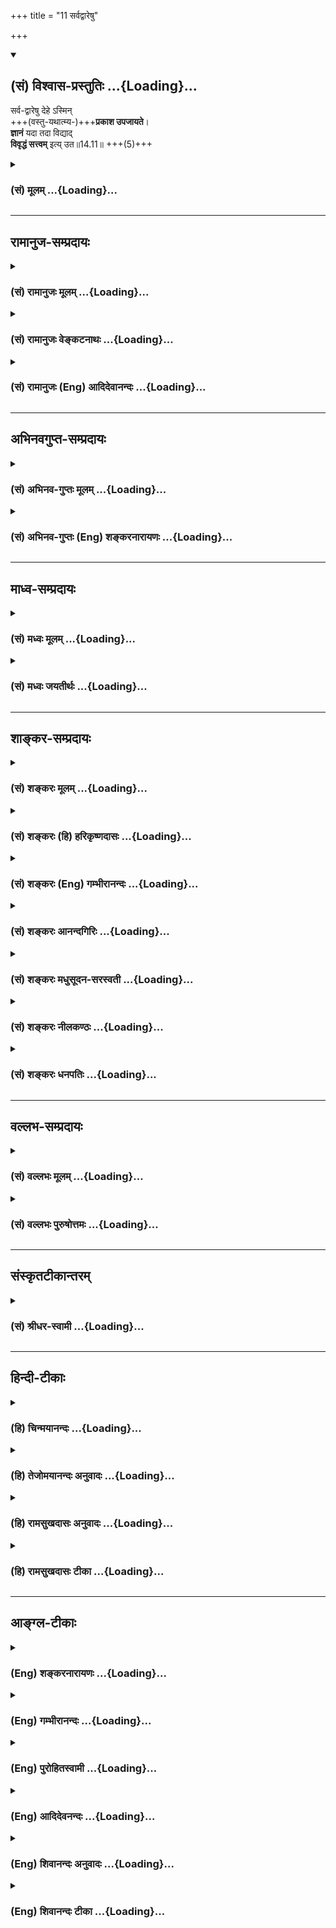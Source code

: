 +++
title = "11 सर्वद्वारेषु"

+++
<div class="js_include" newlevelforh1="2" title="(सं) विश्वास-प्रस्तुतिः" unfilled url="/mahAbhAratam/shlokashaH/06-bhIShma-parva/03-bhagavad-gItA-parva/saMskRtam/vishvAsa-prastutiH/14_guNa-traya-vibhAga-y/11_sarvadvAreShu.md">
<details open><summary><h2>(सं) विश्वास-प्रस्तुतिः ...{Loading}...</h2></summary>

सर्व-द्वारेषु देहे ऽस्मिन्  
+++(वस्तु-यथात्म्य-)+++**प्रकाश उपजायते**।  
**ज्ञानं** यदा तदा विद्याद्  
**विवृद्धं सत्त्वम्** इत्य् उत॥14.11॥ +++(5)+++

</details>
</div>
<div class="js_include collapsed" newlevelforh1="3" title="(सं) मूलम्" unfilled url="/mahAbhAratam/shlokashaH/06-bhIShma-parva/03-bhagavad-gItA-parva/saMskRtam/mUlam/14_guNa-traya-vibhAga-y/11_sarvadvAreShu.md">
<details><summary><h3>(सं) मूलम् ...{Loading}...</h3></summary>

सर्वद्वारेषु देहेऽस्मिन्प्रकाश उपजायते।  
ज्ञानं यदा तदा विद्याद्विवृद्धं सत्त्वमित्युत।।14.11।।
</details>
</div>


_________________
## रामानुज-सम्प्रदायः
<div class="js_include collapsed" newlevelforh1="3" title="(सं) रामानुजः मूलम्" unfilled url="/mahAbhAratam/shlokashaH/06-bhIShma-parva/03-bhagavad-gItA-parva/saMskRtam/rAmAnujaH/mUlam/14_guNa-traya-vibhAga-y/11_sarvadvAreShu.md">
<details><summary><h3>(सं) रामानुजः मूलम् ...{Loading}...</h3></summary>

।।14.11।। सर्वेषु चक्षुरादिषु ज्ञान**द्वारेषु यदा** वस्तुयाथात्म्यप्रकाशे
**ज्ञानम् उपजायते;** **तदा अस्मिन् देहे सत्त्वं प्रवृद्धम् इति
विद्यात्।**

</details>
</div>
<div class="js_include collapsed" newlevelforh1="3" title="(सं) रामानुजः वेङ्कटनाथः" unfilled url="/mahAbhAratam/shlokashaH/06-bhIShma-parva/03-bhagavad-gItA-parva/saMskRtam/rAmAnujaH/venkaTanAthaH/14_guNa-traya-vibhAga-y/11_sarvadvAreShu.md">
<details><summary><h3>(सं) रामानुजः वेङ्कटनाथः ...{Loading}...</h3></summary>

  
  
।।14.11।। ते च कुतो ज्ञाते चिकित्सितव्ये इत्यत्रसर्वद्वारेषु
इत्यादिश्लोकत्रयमवतारयति -- तच्चेति। नात्र द्वारशब्दो नवद्वारविषयः
नाप्येकादशेन्द्रियविषयः; तेषां सर्वेषां ज्ञानेनानन्वयात्
अतश्चैतन्यप्रसरद्वारभूतमनष्षष्ठज्ञानेन्द्रियवर्गपर इत्याह --
चक्षुरादिज्ञानद्वारेष्विति। प्रकाशशब्दोऽत्र न प्रथमान्तः; ज्ञानशब्देन
पुनरुक्तिप्रसङ्गात्; प्रकाश इत्यस्य व्याख्यानं ज्ञानमितीति (शं.)
कैश्चिदुक्तस्य क्लिष्टत्वात्। सप्तमन्यन्तत्वे तु
ज्ञानफलभूतव्यवहारानुगुण्यविषयतया वा; प्रकाश्यस्वरूपादिपरतया वा;
ज्ञानशब्देन मनोवृत्तिविवक्षया वा; अन्वय उपपद्यत इत्यभिप्रायेणाह --
वस्तुयाथात्म्यप्रकाशे ज्ञानमिति। एतेनप्रकाश आलोकस्थानीयः; ज्ञानं
चक्षुस्स्थानीयम् इति वदन्तो निरस्ताः। एकस्यैव योगिनः
सौभर्यादेर्युगपत्परिगृहीतानेकदेहस्य देहभेदेन
गुणभेदवृद्धिसम्भवज्ञापनार्थं युगपन्महाप्रलयादिवत्सर्वसाधारण्यपरिहारार्थं
चअस्मिन् देहे इति विशेषितमित्याह -- तदा तस्मिन् देहे सत्त्वं
प्रवृद्धमिति।  
  

</details>
</div>
<div class="js_include collapsed" newlevelforh1="3" title="(सं) रामानुजः (Eng) आदिदेवानन्दः" unfilled url="/mahAbhAratam/shlokashaH/06-bhIShma-parva/03-bhagavad-gItA-parva/saMskRtam/rAmAnujaH/english/AdidevAnandaH/14_guNa-traya-vibhAga-y/11_sarvadvAreShu.md">
<details><summary><h3>(सं) रामानुजः (Eng) आदिदेवानन्दः ...{Loading}...</h3></summary>

14.11 When the light of knowledge shines revealing the truth of things emerging through all the gateways of knowledge such as the eyes etc., in the body, one should know that Sattva is prevailing.

</details>
</div>


_________________
## अभिनवगुप्त-सम्प्रदायः
<div class="js_include collapsed" newlevelforh1="3" title="(सं) अभिनव-गुप्तः मूलम्" unfilled url="/mahAbhAratam/shlokashaH/06-bhIShma-parva/03-bhagavad-gItA-parva/saMskRtam/abhinava-guptaH/mUlam/14_guNa-traya-vibhAga-y/11_sarvadvAreShu.md">
<details><summary><h3>(सं) अभिनव-गुप्तः मूलम् ...{Loading}...</h3></summary>

।।14.11 -- 14.13।। सर्वेत्यादि कुरुनन्दनेत्यन्तम्। सर्वद्वारेषु;
सर्वेन्द्रियेषु। लोभादयः +++(S लोकादिकाः)+++ क्रमेणैव रजस्युद्रिच्यमाने
जायन्ते। एवमप्रकाशादय क्रमेणैव तमोविवृद्धौ ( तमोवृद्धौ) आविर्भवन्ति।

</details>
</div>
<div class="js_include collapsed" newlevelforh1="3" title="(सं) अभिनव-गुप्तः (Eng) शङ्करनारायणः" unfilled url="/mahAbhAratam/shlokashaH/06-bhIShma-parva/03-bhagavad-gItA-parva/saMskRtam/abhinava-guptaH/english/shankaranArAyaNaH/14_guNa-traya-vibhAga-y/11_sarvadvAreShu.md">
<details><summary><h3>(सं) अभिनव-गुप्तः (Eng) शङ्करनारायणः ...{Loading}...</h3></summary>

14.11 See Comment under 14.13

</details>
</div>


_________________
## माध्व-सम्प्रदायः
<div class="js_include collapsed" newlevelforh1="3" title="(सं) मध्वः मूलम्" unfilled url="/mahAbhAratam/shlokashaH/06-bhIShma-parva/03-bhagavad-gItA-parva/saMskRtam/madhvaH/mUlam/14_guNa-traya-vibhAga-y/11_sarvadvAreShu.md">
<details><summary><h3>(सं) मध्वः मूलम् ...{Loading}...</h3></summary>

।।14.11।। Sri Madhvacharya did not comment on this sloka.,

</details>
</div>
<div class="js_include collapsed" newlevelforh1="3" title="(सं) मध्वः जयतीर्थः" unfilled url="/mahAbhAratam/shlokashaH/06-bhIShma-parva/03-bhagavad-gItA-parva/saMskRtam/madhvaH/jayatIrthaH/14_guNa-traya-vibhAga-y/11_sarvadvAreShu.md">
<details><summary><h3>(सं) मध्वः जयतीर्थः ...{Loading}...</h3></summary>

।।14.11।। Sri Jayatirtha did not comment on this sloka.  
  

</details>
</div>


_________________
## शाङ्कर-सम्प्रदायः
<div class="js_include collapsed" newlevelforh1="3" title="(सं) शङ्करः मूलम्" unfilled url="/mahAbhAratam/shlokashaH/06-bhIShma-parva/03-bhagavad-gItA-parva/saMskRtam/shankaraH/mUlam/14_guNa-traya-vibhAga-y/11_sarvadvAreShu.md">
<details><summary><h3>(सं) शङ्करः मूलम् ...{Loading}...</h3></summary>

।।14.11।। --,**सर्वद्वारेषु;** आत्मनः उपलब्धिद्वाराणि श्रोत्रादीनि
सर्वाणि करणानि; तेषु सर्वद्वारेषु अन्तःकरणस्य बुद्धेः वृत्तिः **प्रकाशः
देहे अस्मिन् उपजायते।** तदेव **ज्ञानम्। यदा** एवं प्रकाशो ज्ञानाख्यः
उपजायते; **तदा** ज्ञानप्रकाशेन लिङ्गेन **विद्यात् विवृद्धम्** उद्भूतं
**सत्त्वम् इति उत** अपि।। रजसः उद्भूतस्य इदं चिह्नम् --,

</details>
</div>
<div class="js_include collapsed" newlevelforh1="3" title="(सं) शङ्करः (हि) हरिकृष्णदासः" unfilled url="/mahAbhAratam/shlokashaH/06-bhIShma-parva/03-bhagavad-gItA-parva/saMskRtam/shankaraH/hindI/harikRShNadAsaH/14_guNa-traya-vibhAga-y/11_sarvadvAreShu.md">
<details><summary><h3>(सं) शङ्करः (हि) हरिकृष्णदासः ...{Loading}...</h3></summary>

।।14.11।। जिस समय जो गुण बढ़ा हुआ रहता है; उस समय उसके क्या चिह्न होते
हैं; सो बतलाते हैं --, जब इस शरीरके समस्त द्वारोंमें यानी आत्माकी
उपलब्धिके द्वारभूत जो श्रोत्रादि सब इन्द्रियाँ हैं उनमें; प्रकाश उत्पन्न
हो -- अन्तःकरण यानी बुद्धिकी वृत्तिका नाम प्रकाश है और यही ज्ञान है। यह
ज्ञान नामक प्रकाश जब शरीरके समस्त द्वारोंमें उत्पन्न हो -- तब इस ज्ञानके
प्रकाशरूप चिह्नसे ही समझना चाहिये कि सत्त्वगुण बढ़ा है।

</details>
</div>
<div class="js_include collapsed" newlevelforh1="3" title="(सं) शङ्करः (Eng) गम्भीरानन्दः" unfilled url="/mahAbhAratam/shlokashaH/06-bhIShma-parva/03-bhagavad-gItA-parva/saMskRtam/shankaraH/english/gambhIrAnandaH/14_guNa-traya-vibhAga-y/11_sarvadvAreShu.md">
<details><summary><h3>(सं) शङ्करः (Eng) गम्भीरानन्दः ...{Loading}...</h3></summary>

14.11 Yada, when; prakasah, the illumination-prakasa, illumination, is a
function of the internal organ, intelligence; that itself is jnanam,
knowledge; when this illumination called knowledge upajayate, radiates;
asmin, in this; dehe, body; sarva-dvaresu, through all the doors-all the
sense organs, (viz) ear etc., are the Self's doors of perception;
through all those doors; tada, then; through this indication, viz the
illumination that is knowledge, vidyat, one should know; iti, that;
sattva has vivrddham, increased; uta, greatly \[See A.G.-Tr.\]. This is
the characteristics of rajas when it has become prominent:

</details>
</div>
<div class="js_include collapsed" newlevelforh1="3" title="(सं) शङ्करः आनन्दगिरिः" unfilled url="/mahAbhAratam/shlokashaH/06-bhIShma-parva/03-bhagavad-gItA-parva/saMskRtam/shankaraH/AnandagiriH/14_guNa-traya-vibhAga-y/11_sarvadvAreShu.md">
<details><summary><h3>(सं) शङ्करः आनन्दगिरिः ...{Loading}...</h3></summary>

।।14.11।। उत्तरश्लोकत्रयस्याकाङ्क्षां दर्शयति -- **यदेति।**
सत्त्वोद्भवलिङ्गदर्शनार्थमनन्तरं श्लोकमुत्थापयति -- **उच्यत इति।**
सर्वद्वारेष्वित्यादिसप्तमी निमित्ते नेतव्या।
उतशब्दोऽपिशब्दपर्यायोऽप्यतिशयार्थः।

</details>
</div>
<div class="js_include collapsed" newlevelforh1="3" title="(सं) शङ्करः मधुसूदन-सरस्वती" unfilled url="/mahAbhAratam/shlokashaH/06-bhIShma-parva/03-bhagavad-gItA-parva/saMskRtam/shankaraH/madhusUdana-sarasvatI/14_guNa-traya-vibhAga-y/11_sarvadvAreShu.md">
<details><summary><h3>(सं) शङ्करः मधुसूदन-सरस्वती ...{Loading}...</h3></summary>

।।14.11।। इदानीमुद्भूतानां तेषां लिङ्गान्याह त्रिभिः -- अस्मिन्नात्मनो
भोगायतने देहे सर्वेष्वपि द्वारेषूपलब्धिसाधनेषु श्रोत्रादिकरणेषु यदा
प्रकाशः बुद्धिपरिणामविशेषो विषयाकारः स्वविषयावरणविरोधी दीपवत्; तदेव
ज्ञानं शब्दादिविषय उपजायते तदाऽनेन शब्दादिविषयज्ञानाख्यप्रकाशेन लिङ्गेन
प्रकाशात्मकं सत्त्वं विवृद्धमुद्भूतमिति विद्याज्जानीयात् उत अपि
सुखादिलिङ्गेनापि जानीयादित्यर्थः।

</details>
</div>
<div class="js_include collapsed" newlevelforh1="3" title="(सं) शङ्करः नीलकण्ठः" unfilled url="/mahAbhAratam/shlokashaH/06-bhIShma-parva/03-bhagavad-gItA-parva/saMskRtam/shankaraH/nIlakaNThaH/14_guNa-traya-vibhAga-y/11_sarvadvAreShu.md">
<details><summary><h3>(सं) शङ्करः नीलकण्ठः ...{Loading}...</h3></summary>

।।14.11।। तत्तद्गुणोद्भवलिङ्गान्याह त्रिभिः -- **सर्वेति।** अस्मिन्देहे
यदा सर्वेषु द्वारेषु बाह्याभ्यन्तरविषयोपलब्धिसाधनेषु
बाह्याभ्यन्तरकरणेषु। प्रकाशः स्वस्वविषयावरणविरोधी परिणामविशेषो जायते
तेनच ज्ञानं शब्दादिविषयस्य याथात्म्येन प्रकाशो यदा जायते तदा सत्त्वं
विवृद्धमिति विद्याज्जानीयात्। उत अपि सुखादिलिङ्गेनापि जानीयादित्यर्थः।

</details>
</div>
<div class="js_include collapsed" newlevelforh1="3" title="(सं) शङ्करः धनपतिः" unfilled url="/mahAbhAratam/shlokashaH/06-bhIShma-parva/03-bhagavad-gItA-parva/saMskRtam/shankaraH/dhanapatiH/14_guNa-traya-vibhAga-y/11_sarvadvAreShu.md">
<details><summary><h3>(सं) शङ्करः धनपतिः ...{Loading}...</h3></summary>

।।14.11।। यदा यो गुण उद्भूतो भवति तदा तस्य किं लिङ्गिमित्यागाङ्क्षायामाह
-- सर्वद्वारेष्वति। सर्वाण्यात्मन उपलब्धिद्वाराणि श्रोत्रादीनि करणानि
सर्वद्वाराणि तेषु निमित्तभूतेषु अस्मिन्देहेऽन्तःकरणस्य बुद्धेर्वृत्तिः
प्रकाशस्तदेव ज्ञानं यदैवं प्रकाशः शब्दादिविषयज्ञानाख्य उपजायते तदा
ज्ञानप्रखाशलिङ्गेन सत्त्वं विवृद्धं उद्भूतं विद्याद्विजानीयात्। अप्यर्थक
उतशब्दः सुखादिलिङ्गसमुच्चायार्थः।

</details>
</div>


_________________
## वल्लभ-सम्प्रदायः
<div class="js_include collapsed" newlevelforh1="3" title="(सं) वल्लभः मूलम्" unfilled url="/mahAbhAratam/shlokashaH/06-bhIShma-parva/03-bhagavad-gItA-parva/saMskRtam/vallabhaH/mUlam/14_guNa-traya-vibhAga-y/11_sarvadvAreShu.md">
<details><summary><h3>(सं) वल्लभः मूलम् ...{Loading}...</h3></summary>

।।14.11।। एतच्च कार्योपलब्ध्यै वाऽवगच्छेदित्याह -- सर्वद्वारेष्विति।
श्रोत्रादिषु अस्मिन् भोगायतने शब्दादिज्ञानात्मकः प्रकाश उपपद्यते; ज्ञानं
च सुखं तदा सत्त्वं विवृद्धमिति जानीयात्। उतशब्दश्चार्थे लिङ्गेनेह
विजानीयादित्युक्तम्।

</details>
</div>
<div class="js_include collapsed" newlevelforh1="3" title="(सं) वल्लभः पुरुषोत्तमः" unfilled url="/mahAbhAratam/shlokashaH/06-bhIShma-parva/03-bhagavad-gItA-parva/saMskRtam/vallabhaH/puruShottamaH/14_guNa-traya-vibhAga-y/11_sarvadvAreShu.md">
<details><summary><h3>(सं) वल्लभः पुरुषोत्तमः ...{Loading}...</h3></summary>

  
  
।।14.11।। ननु तदभिभवेन तत्तदुत्पत्तिः कथं न ज्ञातव्या इत्यत आह --
सर्वद्वारेष्विति। अस्मिन् देहे साधनात्मके सर्वद्वारेषु श्रोत्रादिषु यदा
भगवत्सम्बन्धित्वेन प्रकाशो दर्शनमुपजायते; अथवा ज्ञानं; तदा सत्त्वं
विवृद्धं विशेषेण भगवत्सम्बन्धित्वेन विवृद्धं विद्यात्। अयमर्थः --
श्रोत्रद्वारेण भगवत्कथाश्रवणात्मकः; वचनद्वारेण च कीर्तनात्मकः;
प्रसादग्रहणात्मकः; नासाद्वारेण च गन्धादिग्रहणम्। एवं सर्वत्रेति भावः।  
  

</details>
</div>


_________________
## संस्कृतटीकान्तरम्
<div class="js_include collapsed" newlevelforh1="3" title="(सं) श्रीधर-स्वामी" unfilled url="/mahAbhAratam/shlokashaH/06-bhIShma-parva/03-bhagavad-gItA-parva/saMskRtam/shrIdhara-svAmI/14_guNa-traya-vibhAga-y/11_sarvadvAreShu.md">
<details><summary><h3>(सं) श्रीधर-स्वामी ...{Loading}...</h3></summary>

।।14.11।। इदानीं सत्त्वादीनां वृद्धानां लिङ्गान्याह त्रिभिः **--
सर्वद्वारेष्विति**। अस्मिन्नात्मनो भोगायतने देहे सर्वेष्वपि द्वारेषु
श्रोत्रादिषु यदा शब्दादिज्ञानात्मकः प्रकाश उपजायते उत्पद्यते तदा अनेन
प्रकाशलिङ्गेन सत्त्वं विवृद्धं विद्याज्जानीयत्।
उतशब्दात्सुखादिलिङ्गेनापि जानीयादित्युक्तम्।

</details>
</div>


_________________
## हिन्दी-टीकाः
<div class="js_include collapsed" newlevelforh1="3" title="(हि) चिन्मयानन्दः" unfilled url="/mahAbhAratam/shlokashaH/06-bhIShma-parva/03-bhagavad-gItA-parva/hindI/chinmayAnandaH/14_guNa-traya-vibhAga-y/11_sarvadvAreShu.md">
<details><summary><h3>(हि) चिन्मयानन्दः ...{Loading}...</h3></summary>

।।14.11।। सर्वप्रथम; सत्त्वगुण की प्रवृद्धि होने पर उत्पन्न होने वाले
लक्षणों का बोध यहाँ कराया गया है। इसके अगले दो श्लोकों में क्रमश रज और
तम की विवृद्ध स्थिति का वर्णन किया गया है। जब इस देह के समस्त द्वारों मे
प्रकाश उत्पन्न होता है हमें बाह्य जगत् का ज्ञान पंच ज्ञानेन्द्रियों के
द्वारा होता है। स्थूल शरीर में इन इन्द्रियों के निवास स्थानों को गोलक
कहते हैं। इन इन्द्रियों के माध्यम से चैतन्य का प्रकाश; मानों; बाहर जाकर
जगत् की विविध वस्तुओं को प्रकाशित करता है। इस प्रकार हम अपनी श्रोत्र
नेत्रादि इन्द्रियों के द्वारा शब्दरूपादि विषयों को प्रकाशित करते हैं;
अर्थात् उनका बोध प्राप्त करते हैं। इस प्रकार; शीर्ष भाग में स्थित सात
गोलकों में से ज्ञानाग्नि (आत्मा) की सात ज्वालायें फूटकर बाहर निकलती हैं
प्रत्येक ज्वाला एक ही वस्तु विशेष को प्रकाशित करती है। जब इस स्थिति में
हमें वस्तुओं का यथार्थ बोध होता है तो सत्त्वगुण को प्रवृद्ध हुआ समझना
चाहिये। यदि उस समय रज और तम बढ़ते हैं; तो हमारा यथार्थ विषय ग्रहण
अवरुद्ध हो जाता है। यदि रजोगुण से मन क्षुब्ध हो और तमोगुण से बुद्धि
आच्छादित हो गई हो; तो हमें सामान्य लौकिक ज्ञान भी प्राप्त करना कठिन हो
जाता है। अत इन दो गुणों की मात्रा जितनी कम होगी; हमारी निरीक्षण;
विश्लेषण और समझने की बौद्धिक क्षमता उतनी ही अधिक होगी। यह पूर्व में भी
बताया जा चुका है कि चैतन्यस्वरूप आत्मा बुद्धि के माध्यम पर प्रतिबिम्बित
होकर बुद्धि के प्रकाश द्वारा जगत् की वस्तुओं तथा आन्तरिक मनोवृत्तियों को
प्रकाशित करता है। वह सीधे ही उन्हें प्रकाशित नहीं करता। सूर्य का प्रकाश
भी दीवारों पर परावर्तित होकर ही कमरे को प्रकाशित करता है। यह सुविदित तथ्य
है कि परावर्तन के माध्यम के स्वच्छ और स्थित होने पर प्रतिबिम्ब स्पष्ट
होता है; अन्यथा नहीं। रजोगुणजन्य विक्षेपों से बुद्धि मे अस्थिरता आती है
तो तमोगुणजन्य आवरण से अशुद्धि। अत इन दोनों का आधिक्य होने पर बुद्धि का
प्रकाश मन्द पड़ना स्वाभाविक ही है। इसलिए; भगवान् का यह कथन शुद्ध
वैज्ञानिक है कि वस्तुओं के यथार्थ ज्ञान होने के समय अन्तकरण में
सत्त्वगुण प्रवृद्ध होता है। प्रवृद्ध रजोगुण का लक्षण निम्न प्रकार से है

</details>
</div>
<div class="js_include collapsed" newlevelforh1="3" title="(हि) तेजोमयानन्दः अनुवादः" unfilled url="/mahAbhAratam/shlokashaH/06-bhIShma-parva/03-bhagavad-gItA-parva/hindI/tejomayAnandaH/anuvAdaH/14_guNa-traya-vibhAga-y/11_sarvadvAreShu.md">
<details><summary><h3>(हि) तेजोमयानन्दः अनुवादः ...{Loading}...</h3></summary>

।।14.11।। जब इस देह के द्वारों अर्थात् समस्त इन्द्रियों में ज्ञानरूप
प्रकाश उत्पन्न होता है, तब सत्त्वगुण को प्रवृद्ध हुआ जानो।।

</details>
</div>
<div class="js_include collapsed" newlevelforh1="3" title="(हि) रामसुखदासः अनुवादः" unfilled url="/mahAbhAratam/shlokashaH/06-bhIShma-parva/03-bhagavad-gItA-parva/hindI/rAmasukhadAsaH/anuvAdaH/14_guNa-traya-vibhAga-y/11_sarvadvAreShu.md">
<details><summary><h3>(हि) रामसुखदासः अनुवादः ...{Loading}...</h3></summary>

।।14.11।। जब इस मनुष्यशरीरमें सब द्वारों-(इन्द्रियों और अन्तःकरण-) में
प्रकाश (स्वच्छता) और ज्ञान (विवेक) प्रकट हो जाता है, तब जानना चाहिये कि
सत्त्वगुण बढ़ा हुआ है।

</details>
</div>
<div class="js_include collapsed" newlevelforh1="3" title="(हि) रामसुखदासः टीका" unfilled url="/mahAbhAratam/shlokashaH/06-bhIShma-parva/03-bhagavad-gItA-parva/hindI/rAmasukhadAsaH/TIkA/14_guNa-traya-vibhAga-y/11_sarvadvAreShu.md">
<details><summary><h3>(हि) रामसुखदासः टीका ...{Loading}...</h3></summary>

।।14.11।।***व्याख्या--*'सर्वद्वारेषु देहेऽस्मिन् ৷৷. ज्ञानं यदा'--**जिस
समय रजोगुणी और तमोगुणी वृत्तियोंको दबाकर सत्त्वगुण बढ़ता है, उस समय
सम्पूर्ण इन्द्रियोंमें तथा अन्तःकरणमें स्वच्छता, निर्मलता प्रकट हो जाती
है। जैसे सूर्यके प्रकाशमें सब वस्तुएँ साफ-साफ दीखती हैं, ऐसे ही स्वच्छ
बहिःकरण और अन्तःकरणसे शब्दादि पाँचों विषयोंका यथार्थरूपसे ज्ञान होता है।
मनसे किसी भी विषयका ठीक-ठीक मनन-चिन्तन होता है।  
  
इन्द्रियों और अन्तःकरणमें स्वच्छता, निर्मलता होनेसे 'सत् क्या है और असत्
क्या है; कर्तव्य क्या है और अकर्तव्य क्या है; लाभ किसमें है ;और हानि
किसमें है हित किसमें है और अहित किसमें है;' आदि बातोंका स्पष्टतया ज्ञान
(विवेक) हो जाता है।  
  
यहाँ **'देहेऽस्मिन्'** कहनेका तात्पर्य है कि सत्त्वगुणके बढ़नेका अर्थात्
बहिःकरण और अन्तःकरणमें स्वच्छता, निर्मलता और विवेकशक्ति प्रकट होनेका
अवसर इस मनुष्य-शरीरमें ही है, अन्य शरीरोंमें नहीं। भगवान्ने तमोगुणसे
बँधनेवालोंके लिये **'सर्वदेहिनाम्'** (14। 8) पदका प्रयोग किया है, जिसका
तात्पर्य है कि रजोगुण-तमोगुण तो अन्य शरीरोंमें भी बढ़ते हैं, पर
सत्त्वगुण मनुष्यशरीरमें ही बढ़ सकता है। अतः मनुष्यको चाहिये कि वह रजोगुण
और तमोगुणपर विजय प्राप्त करके सत्त्वगुणसे भी ऊँचा उठे। इसीमें
मनुष्यजीवनकी सफलता है। भगवान्ने कृपापूर्वक मनुष्यशरीर देकर इन तीनों
गुणोंपर विजय प्राप्त करनेका पूरा अवसर, अधिकार, योग्यता, सामर्थ्य,
स्वतन्त्रता दी है।  
  
**'तदा विद्याद् विवृद्धं सत्त्वमित्युत'--**इन्द्रियों और अन्तःकरणमें
स्वच्छता और विवेकशक्ति आनेपर साधकको यह जानना चाहिये कि अभी सत्त्वगुणकी
वृत्तियाँ बढ़ी हुई हैं और रजोगुण-तमोगुणकी वृत्तियाँ दबी हुई हैं। अतः
साधक कभी भी अपनेमें यह अभिमान न करे कि 'मैं जानकार हो गया हूँ, ज्ञानी हो
गया हूँ' अर्थात् वह सत्त्वगुणके कार्य प्रकाश और ज्ञानको अपना गुण न माने,
प्रत्युत सत्त्वगुणका ही कार्य, लक्षण माने।  
  
यहाँ **'इति विद्यात्'** पदोंका तात्पर्य है कि तीनों गुणोंकी वृत्तियोंका
पैदा होना, बढ़ना और एक गुणकी प्रधानता होनेपर दूसरे दो गुणोंका दबना
आदि-आदि परिवर्तन गुणोंमें ही होते हैं, स्वरूपमें नहीं -- इस बातको
मनुष्यशरीरमें ही ठीक तरहसे समझा जा सकता है। परन्तु मनुष्य भगवान्के दिये
विवेकको महत्त्व न देकर गुणोंके साथ सम्बन्ध जोड़ लेता है और अपनेको
सात्त्विक, राजस या तामस मानने लगता है। मनुष्यको चाहिये कि अपनेको ऐसा न
मानकर सर्वथा निर्विकार, अपरिवर्तनशील जाने।  
  
तीनों गुणोंकी वृत्तियाँ अलग-अलग बनती-बिगड़ती हैं-- इसका सबको अनुभव है।
स्वयं परिवर्तनरहित और इन सब वृत्तियोंको देखनेवाला है। यदि स्वयं भी
बदलनेवाला होता तो इन वृत्तियोंके बनने-बिगड़नेको कौन देखता; परिवर्तनको
परिवर्तनरहित ही जान सकता है।  
  
जब सात्त्विक वृत्तियोंके बढ़नेसे इन्द्रियों और अन्तःकरणमें स्वच्छता,
निर्मलता आ जाती है और विवेक जाग्रत् हो जाता है, तब संसारसे राग हट जाता
है और वैराग्य हो जाता है। अशान्ति मिट जाती है और शान्ति आ जाती है। लोभ
मिट जाता है और उदारता आ जाती है। प्रवृत्ति निष्कामभावपूर्वक होने लगती है
(गीता 18। 9)। भोग और संग्रहके लिये नये-नये कर्मोंका आरम्भ नहीं होता।
मनमें पदार्थों, भोगोंकी आवश्यकता पैदा नहीं होती, प्रत्युत निर्वाहमात्रकी
दृष्टि रहती है। हरेक विषयको समझनेके लिये बुद्धिका विकास होता है। हरेक
कार्य सावधानीपूर्वक और सुचारुरूपसे होता है। कार्योंमें भूल कम होती है।
कभी भूल हो भी जाती है तो उसका सुधार होता है, लापरवाही नहीं होती।
सत्-असत्, कर्तव्य-अकर्तव्यका विवेक स्पष्टतया जाग्रत् रहता है। अतः जिस
समय सात्त्विक वृत्तियाँ बढ़ी हों, उस समय साधकको विशेषरूपसे भजन-ध्यान
आदिमें लग जाना चाहिये। ऐसे समयमें किये गये थोड़े-से साधनसे भी शीघ्र ही
बहुत लाभ हो सकता है।  
  
,***सम्बन्ध--***बढ़े हुए रजोगुणके क्या लक्षण होते हैं--इसको आगेके
श्लोकमें बताते हैं।

</details>
</div>


_________________
## आङ्ग्ल-टीकाः
<div class="js_include collapsed" newlevelforh1="3" title="(Eng) शङ्करनारायणः" unfilled url="/mahAbhAratam/shlokashaH/06-bhIShma-parva/03-bhagavad-gItA-parva/english/shankaranArAyaNaH/14_guNa-traya-vibhAga-y/11_sarvadvAreShu.md">
<details><summary><h3>(Eng) शङ्करनारायणः ...{Loading}...</h3></summary>

14.11. When the knowledge-light arises in all the gates in this body,
then one should also know that the Sattva has increased predominantly.

</details>
</div>
<div class="js_include collapsed" newlevelforh1="3" title="(Eng) गम्भीरानन्दः" unfilled url="/mahAbhAratam/shlokashaH/06-bhIShma-parva/03-bhagavad-gItA-parva/english/gambhIrAnandaH/14_guNa-traya-vibhAga-y/11_sarvadvAreShu.md">
<details><summary><h3>(Eng) गम्भीरानन्दः ...{Loading}...</h3></summary>

14.11 When the illumination that is knowledge radiates in this body through all the doors (of the senses), then one should know that sattva has increased greatly.

</details>
</div>
<div class="js_include collapsed" newlevelforh1="3" title="(Eng) पुरोहितस्वामी" unfilled url="/mahAbhAratam/shlokashaH/06-bhIShma-parva/03-bhagavad-gItA-parva/english/purohitasvAmI/14_guNa-traya-vibhAga-y/11_sarvadvAreShu.md">
<details><summary><h3>(Eng) पुरोहितस्वामी ...{Loading}...</h3></summary>

14.11 When the light of knowledge gleams forth from all the gates of the body, then be sure that Purity prevails.

</details>
</div>
<div class="js_include collapsed" newlevelforh1="3" title="(Eng) आदिदेवनन्दः" unfilled url="/mahAbhAratam/shlokashaH/06-bhIShma-parva/03-bhagavad-gItA-parva/english/AdidevanandaH/14_guNa-traya-vibhAga-y/11_sarvadvAreShu.md">
<details><summary><h3>(Eng) आदिदेवनन्दः ...{Loading}...</h3></summary>

14.11 When knowledge as light illumines from all gateways (i.e., the senses), then, one should know that Sattva prevails.

</details>
</div>
<div class="js_include collapsed" newlevelforh1="3" title="(Eng) शिवानन्दः अनुवादः" unfilled url="/mahAbhAratam/shlokashaH/06-bhIShma-parva/03-bhagavad-gItA-parva/english/shivAnandaH/anuvAdaH/14_guNa-traya-vibhAga-y/11_sarvadvAreShu.md">
<details><summary><h3>(Eng) शिवानन्दः अनुवादः ...{Loading}...</h3></summary>

14.11 When through every gate (sense) in this body, the wisdom-light shines, then it may be known that Sattva is predominant.

</details>
</div>
<div class="js_include collapsed" newlevelforh1="3" title="(Eng) शिवानन्दः टीका" unfilled url="/mahAbhAratam/shlokashaH/06-bhIShma-parva/03-bhagavad-gItA-parva/english/shivAnandaH/TIkA/14_guNa-traya-vibhAga-y/11_sarvadvAreShu.md">
<details><summary><h3>(Eng) शिवानन्दः टीका ...{Loading}...</h3></summary>

14.11 सर्वद्वारेषु through every gate (sense); देहे in the body; अस्मिन्
in this; प्रकाशः wisdomlight; उपजायते shines; ज्ञानम् knowledge; यदा
when; तदा then; विद्यात् (it) may be known; विवृद्धम् (is) predominant;
सत्त्वम्,Sattva; इति thus; उत indeed.Commentary When a particular ality becomes predominant; it reveals its distinctive characteristics in man.
Just as jasmine scatters its fragrance far and wide; so also knowledge disseminates itself in all directions. Convert Tamas into Rajas and Rajas into Sattva. Now stand firm in Sattva. You will get increase of light; purity; peace and harmony. Sattva will lead you upwards. You will have an upward pull towards the Supreme Light. Sattvic diet; Japa;
meditation; study of holy scriptures; living in seclusion; company of holy men; singing His Names and glories; and regulation of breath
(Pranayama) will increase Sattva.Introspect. Look within. Watch the Gunas carefully. Be vigilant. Stand as a doorkeeper. Allow only Sattvic thoughts to pass through the door of the mental factory. Check Rajas.
Curb Tamas. When Sattva predominates there is unruffled peace of mind;
inner harmony; perfect serenity and tranillity. There is clarity or clear vision also. The understanding is not clouded. There is penetrative insight. The door or threshold of intuition is wide open.
The senses will not run towards external objects.The senses are the avenues of senseknowledge. They are the gateways of perception for the Self. When light shines in all the gates of the body; such as the eyes;
the ears; etc. (in other words when there is the manifestation of the BuddhiVritti of the Antahkarana); then knowledge arises. You can understand by the mark of knowledge that Sattva is predominant. You can also know that Sattva is increasing by the mark of happiness. Just as the aspirant knows that Sattva is predominant in him by the marks of knowledge and happiness; so also he knows by the mark of knowledge that Rajas and Tamas are gradually decreasing.The ears shun whatever is improper to be heard. The eyes abandon what they should not look at. The tongue avoids to speak anything that is not right to speak of. The mind is not attracted by the sensual objects. Purity thus increases gradually by Japa; meditation; and selfrestraint. If there is increase of Sattva or harmony; there is also increase of knowledge. Sattva is the only sure means for the attainment of the knowledge of the Self. It lays the foundation of knowledge.

</details>
</div>

